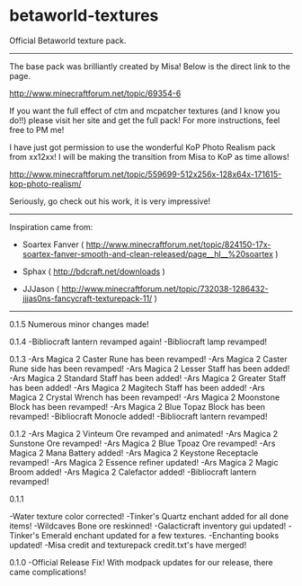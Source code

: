 betaworld-textures
==================

Official Betaworld texture pack.

--------------------------------------------------------------

The base pack was brilliantly created by Misa! Below is the 
direct link to the page.

http://www.minecraftforum.net/topic/69354-6

If you want the full effect of ctm and mcpatcher textures 
(and I know you do!!) please visit her site and get the full 
pack!  For more instructions, feel free to PM me!

I have just got permission to use the wonderful KoP Photo Realism 
pack from xx12xx!  I will be making the transition from Misa to 
KoP as time allows!

http://www.minecraftforum.net/topic/559699-512x256x-128x64x-171615-kop-photo-realism/

Seriously, go check out his work, it is very impressive!

--------------------------------------------------------------

Inspiration came from:

- Soartex Fanver 
( http://www.minecraftforum.net/topic/824150-17x-soartex-fanver-smooth-and-clean-released/page__hl__%20soartex )

- Sphax
( http://bdcraft.net/downloads )

- JJJason
( http://www.minecraftforum.net/topic/732038-1286432-jjjas0ns-fancycraft-texturepack-11/ )

--------------------------------------------------------------

0.1.5
Numerous minor changes made!

0.1.4
-Bibliocraft lantern revamped again!
-Bibliocraft lamp revamped!

0.1.3
-Ars Magica 2 Caster Rune has been revamped!
-Ars Magica 2 Caster Rune side has been revamped!
-Ars Magica 2 Lesser Staff has been added!
-Ars Magica 2 Standard Staff has been added!
-Ars Magica 2 Greater Staff has been added!
-Ars Magica 2 Magitech Staff has been added!
-Ars Magica 2 Crystal Wrench has been revamped!
-Ars Magica 2 Moonstone Block has been revamped!
-Ars Magica 2 Blue Topaz Block has been revamped!
-Bibliocraft Monocle added!
-Bibliocraft lantern revamped!

0.1.2
-Ars Magica 2 Vinteum Ore revamped and animated!
-Ars Magica 2 Sunstone Ore revamped!
-Ars Magica 2 Blue Tpoaz Ore revamped!
-Ars Magica 2 Mana Battery added!
-Ars Magica 2 Keystone Receptacle revamped!
-Ars Magica 2 Essence refiner updated!
-Ars Magica 2 Magic Broom added!
-Ars Magica 2 Calefactor added!
-Bibliocraft lantern revamped!

0.1.1

-Water texture color corrected!
-Tinker's Quartz enchant added for all done items!
-Wildcaves Bone ore reskinned!
-Galacticraft inventory gui updated!
-Tinker's Emerald enchant updated for a few textures.
-Enchanting books updated!
-Misa credit and texturepack credit.txt's have merged!

0.1.0
-Official Release Fix! With modpack updates for our release, there came complications!

